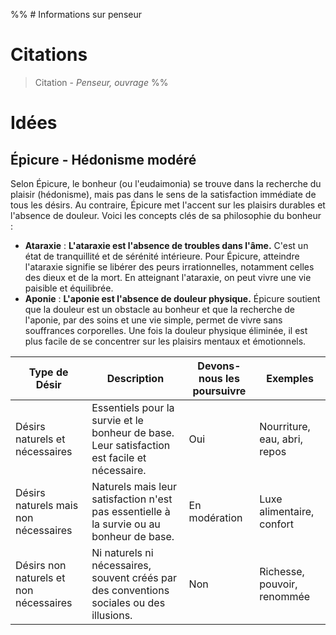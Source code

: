 %% # Informations sur penseur



# Citations
> Citation - _Penseur, ouvrage_
 %%



# Idées

## Épicure - Hédonisme modéré

Selon Épicure, le bonheur (ou l'eudaimonia) se trouve dans la recherche du plaisir (hédonisme), mais pas dans le sens de la satisfaction immédiate de tous les désirs. Au contraire, Épicure met l'accent sur les plaisirs durables et l'absence de douleur. Voici les concepts clés de sa philosophie du bonheur :

- **Ataraxie** : **L'ataraxie est l'absence de troubles dans l'âme.** C'est un état de tranquillité et de sérénité intérieure. Pour Épicure, atteindre l'ataraxie signifie se libérer des peurs irrationnelles, notamment celles des dieux et de la mort. En atteignant l'ataraxie, on peut vivre une vie paisible et équilibrée.
- **Aponie** : **L'aponie est l'absence de douleur physique.** Épicure soutient que la douleur est un obstacle au bonheur et que la recherche de l'aponie, par des soins et une vie simple, permet de vivre sans souffrances corporelles. Une fois la douleur physique éliminée, il est plus facile de se concentrer sur les plaisirs mentaux et émotionnels.

| Type de Désir                          | Description                                                                                  | Devons-nous les poursuivre | Exemples                     |
| -------------------------------------- | -------------------------------------------------------------------------------------------- | -------------------------- | ---------------------------- |
| Désirs naturels et nécessaires         | Essentiels pour la survie et le bonheur de base. Leur satisfaction est facile et nécessaire. | Oui                        | Nourriture, eau, abri, repos |
| Désirs naturels mais non nécessaires   | Naturels mais leur satisfaction n'est pas essentielle à la survie ou au bonheur de base.     | En modération              | Luxe alimentaire, confort    |
| Désirs non naturels et non nécessaires | Ni naturels ni nécessaires, souvent créés par des conventions sociales ou des illusions.     | Non                        | Richesse, pouvoir, renommée  |
